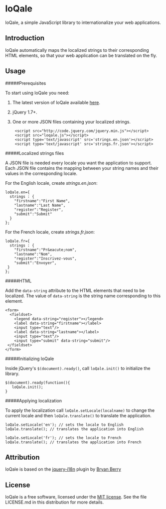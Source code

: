 loQale
=====

loQale, a simple JavaScript library to internationalize your web applications.

Introduction
------------

loQale automatically maps the localized strings to their corresponding  HTML elements, so that your web application can be translated on the fly. 



Usage
-----

#####Prerequisites

To start using loQale you need:

1.  The latest version of loQale available [here](https://github.com/maroun-baydoun/loQale/archive/master.zip).
2.  jQuery 1.7+.
3. One or more JSON files containing your localized strings.

        <script src="http://code.jquery.com/jquery.min.js"></script>
        <script src="loqale.js"></script>
        <script type='text/javascript' src='strings.en.json'></script>
        <script type='text/javascript' src='strings.fr.json'></script>

#####Localized strings files

A JSON file is needed every locale you want the application to support. Each JSON file contains the mapping between your string names and their values in the corresponding locale. 

For the English locale, create *strings.en.json*:

    loQale.en={
      strings : {
  		"firstname":"First Name",
		"lastname":"Last Name",
		"register":"Register",
		"submit":"Submit"
      }
    };


For the French locale, create *strings.fr.json*:

    loQale.fr={
      strings : {
		"firstname":"Pr&eacute;nom",
		"lastname":"Nom",
		"register":"Inscrivez-vous",
		"submit":"Envoyer",
     }
    };




#####HTML

Add the ```data-string``` attribute to the HTML elements that need to be localized. The value of ```data-string``` is the string name corresponding to this element.

    <form>
      <fieldset>
	    <legend data-string="register"></legend>
	    <label data-string="firstname"></label>
	    <input type="text"/>
	    <label data-string="lastname"></label>
	    <input type="text"/>				
	    <input type="submit" data-string="submit"/>			
     </fieldset>
    </form>

#####Initializing loQale 

Inside jQuery's ```$(document).ready()```, call ```loQale.init()``` to initialize the library.


    $(document).ready(function(){
       loQale.init();
    }


#####Applying localization 

To apply the localization call ```loQale.setLocale(localname)``` to change the current locale and then  ```loQale.translate()``` to translate the application.


    loQale.setLocale('en'); // sets the locale to English
    loQale.translate(); // translates the application into English

    loQale.setLocale('fr'); // sets the locale to French
    loQale.translate(); // translates the application into French
    
     
    

Attribution
-------

loQale is based on the [jquery-i18n][] plugin by [Bryan Berry][]

  [jquery-i18n]: https://github.com/bryanwb/jquery-i18n
  [Bryan Berry]: https://github.com/bryanwb



License
-------

loQale is a free software, licensed under the [MIT license][]. See the file LICENSE.md in this distribution for more details.

   [MIT license]: http://opensource.org/licenses/mit-license.php


